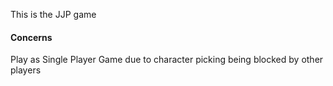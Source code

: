 This is the JJP game
#### Concerns
Play as Single Player Game due to character picking being blocked by other players
